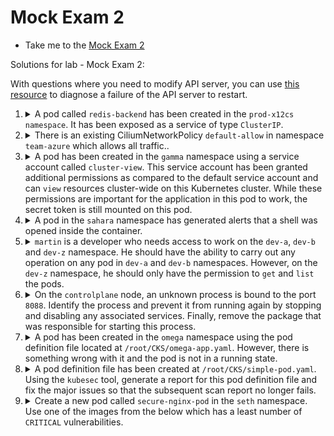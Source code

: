 # Mock Exam 2

  - Take me to the [Mock Exam 2](https://kodekloud.com/topic/mock-exam-2-6/)

Solutions for lab - Mock Exam 2:

With questions where you need to modify API server, you can use [this resource](https://github.com/kodekloudhub/community-faq/blob/main/docs/diagnose-crashed-apiserver.md) to diagnose a failure of the API server to restart.


1.  <details>
    <summary>A pod called <code>redis-backend</code> has been created in the <code>prod-x12cs namespace</code>. It has been exposed as a service of type <code>ClusterIP</code>. </summary>

    Using a network policy called allow-redis-access, lock down access to this pod only to the following:

    1. Any pod in the same namespace with the label `backend=prod-x12cs``.
    1. All pods in the `prod-yx13cs` namespace.

    All other incoming connections should be blocked.

    Use the *existing labels* when creating the network policy.

    ---

    This is not dissimilar to Q8 in Mock Exam 1. We are going to need an initial pod selector to say which pods the rules will apply to, and two rules - remember that each rule begins with `-` - one for each of the conditions above.

    Also we are told to use existing labels, so that's also going to include labels on namespaces, therefore run a command to get namespace with labels to see what these labels are.

    We are also told about a clusterIP service. View this service to find any port restriction we should also apply.

    <details>
    <summary>Reveal policy</summary>

    ```yaml
    apiVersion: networking.k8s.io/v1
    kind: NetworkPolicy
    metadata:
      name: allow-redis-access
      namespace: prod-x12cs
    spec:
      podSelector:
        matchLabels:
          run: redis-backend
      policyTypes:
      - Ingress
      ingress:
      - from:
        - podSelector:          # Rule 1, for first condition
            matchLabels:
              backend: prod-x12cs
        - namespaceSelector:    # Ruie 2 for second condition
            matchLabels:
              access: redis
        ports:
        - protocol: TCP
          port: 6379
    ```

    </details>
    </details>


1.  <details>
    <summary>There is an existing CiliumNetworkPolicy <code>default-allow</code> in namespace <code>team-azure</code> which allows all traffic..</summary>

    Make sure that all the available labels are used correctly to target the correct pods. Do not make any other changes to these objects.

    ---

    1. View the labels on all the pods

        ```
        kubectl get pods -n apps-xyz --show-labels
        ```

    1. Note the labels on `redis-backend` pod. This will give use the initial pod selector to select the pod to apply the policy to.
    1. Note that all three `app` pods carry the label `tier=frontend`, therefore we are going to require *all* the labels for `app1` and `app2` in order to exclude `app3`, which means we will need one `podSelector` rule for each of the two pods we want to include. Remember that each rule begins with `-`


    <details>
    <summary>Reveal policy</summary>

    Final policy:

    ```yaml
    kind: NetworkPolicy
    apiVersion: networking.k8s.io/v1
    metadata:
      name: allow-app1-app2
      namespace: apps-xyz
    spec:
      podSelector:
        matchLabels:
          tier: backend
          role: db
      ingress:
      - from:
        - podSelector:
            matchLabels:
              name: app1
              tier: frontend
        - podSelector:
            matchLabels:
              name: app2
              tier: frontend
    ```
    </details>


3.  <details>
    <summary>A pod has been created in the <code>gamma</code> namespace using a service account called <code>cluster-view</code>. This service account has been granted additional permissions as compared to the default service account and can <code>view</code> resources cluster-wide on this Kubernetes cluster. While these permissions are important for the application in this pod to work, the secret token is still mounted on this pod.</summary>

    Secure the pod in such a way that the secret token is no longer mounted on this pod. You may delete and recreate the pod.

    ---

    This is quite easy. There are two changes we need to make to the pod manifest. Since there is little that may be changed in a pod, then it will indeed have to be deleted and recreated.

    <details>
    <summary>Reveal</summary>


    1.  Update the Pod to use the field

        ```yaml
        automountServiceAccountToken: false
        ```

        Using this option makes sure that the service account token secret is not mounted in the pod at the location `/var/run/secrets/kubernetes.io/serviceaccount`, *provided* you have removed any explicit volumes and volumeMounts which will be present if you extracted the manifest from the running pod with `-o yaml`

        Note that this option merely tells the controller not to add a volume and mount if not already present. It does *not* remove any existing mount for the secret, therefore...

    1. If you did retreve the pod manifest with `-o yaml` then delete any volume and mount information referring to `/var/run/secrets/kubernetes.io/serviceaccount` before recreating the pod!


    ```yaml
    apiVersion: v1
    kind: Pod
    metadata:
      labels:
        run: apps-cluster-dash
      name: apps-cluster-dash
      namespace: gamma
    spec:
      containers:
      - image: nginx
        name: apps-cluster-dash
      serviceAccountName: cluster-view
      automountServiceAccountToken: false
      # Note that we have manually deleted volume/mount that previously existed for secret.
    ```

    </details>
    </details>


4.  <details>
    <summary>A pod in the <code>sahara</code> namespace has generated alerts that a shell was opened inside the container.</summary>

    To recognize such alerts, set the priority to ALERT and change the format of the output so that it looks like the below:

    ALERT timestamp of the event without nanoseconds,User ID,the container id,the container image repository
    Make sure to update the rule in such a way that the changes will persists across Falco updates.

    You can refer the falco documentation [Here](https://falco.org/docs/rules/supported-fields/)

    ---

    Pretty much all Falco questions will involve you modifying an existing rule to change its output in order with what the question asks. You should not be asked to create a new rule from scratch.

    Modifying an existing rule means finding it in `/etc/falco/falco_rules.yaml`, copying it to `/etc/falco/falco_rules.local.yaml` and then making the changes there.

    The question suggests that Falco is already running and should be logging the rule we need to change, so here's how to solve

    1. Get the falco log to see the existing rule

        ```bash
        journalctl -fu falco | grep shell
        ```

        We see something like this

        ```
        Aug 06 15:18:31 controlplane falco[7283]: 15:18:31.802309590: Notice A shell was spawned in a container with an attached terminal (user=<NA> user_loginuid=-1 apps-240616 (id=3a66590fa9e3) shell=bash parent=runc cmdline=bash -c date
        ```

    1. Now we know what the current message looks like, we can look for it in the existing rules. Tune the `-A` and `-B` arguments of grep until you can see the entire rule.

        ```bash
        grep -A 10 -B 10 'A shell was spawned in a container' /etc/falco/falco_rules.yaml
        ```

        Select and copy the rule (use mouse and rght-click, copy)

    1.  Paste the rule into the local rules file

        ```bash
        vi /etc/falco/falco_rules.local.yaml
        ```

        Enter INSERT mode and paste with the mouse

    1.  Make the required edits to this rule, which in this case is the `outputs` section as we are asked to change what is logged, not the condtions for the event.

        <details>
        <summary>Reveal</summary>

        ```yaml
        - rule: Terminal shell in container
          desc: A shell was used as the entrypoint/exec point into a container with an attached terminal.
          condition: >
            spawned_process and container
            and shell_procs and proc.tty != 0
            and container_entrypoint
            and not user_expected_terminal_shell_in_container_conditions
          output: >
            %evt.time.s,%user.uid,%container.id,%container.image.repository
          priority: ALERT
          tags: [container, shell, mitre_execution]
        ```

        </details>

    1. Restart falco using `systemctl restart falco` to override the current rule


1.  <details>
    <summary><code>martin</code> is a developer who needs access to work on the <code>dev-a</code>, <code>dev-b</code> and <code>dev-z</code> namespace. He should have the ability to carry out any operation on any pod in <code>dev-a</code> and <code>dev-b</code> namespaces. However, on the <code>dev-z</code> namespace, he should only have the permission to <code>get</code> and <code>list</code> the pods.</summary>

    The current set-up is too permissive and violates the above condition. Use the above requirement and secure martin's access in the cluster. You may re-create objects, however, make sure to use the same name as the ones in effect currently.

    ---

    So this one is about `role`, and the fact that the permissions are wrong.


    1. Quickly find the roles by getting all roles in the cluster and grepping for anything that matches `dev`. This will match all the above mentioned namespaces whose names will be present in the output

        ```
        kubectl get role -A | grep dev
        ```

        Note that there is a role `dev-user-access` in each of the three namespaces indicated. From how the question is worded and the fact that there is only this role in each of the three namespaces, then we can deduce that it is this role that we must examine.

    1.  Examine the role permissions

        ```
        kubectl describe role -n dev-a dev-user-access
        kubectl describe role -n dev-b dev-user-access
        kubectl describe role -n dev-z dev-user-access
        ```

        Note that each of these roles have the same access - all access for `pods`. We are told that this is correct for `dev-a` and `dev-b`, but not for `dev-z` so it is that role we need to change.

    1.  Fix the role

        ```
        kubectl edit role -n dev-z dev-user-access
        ```

        Change it to allow only `get` and `list`

        <details>
        <summary>Reveal</summary>

        ```yaml
        apiVersion: rbac.authorization.k8s.io/v1
        kind: Role
        metadata:
          name: dev-user-access
          namespace: dev-z
        rules:
        - apiGroups:
          - ""
          resources:
          - pods
          verbs:
          - get
          - list
        ```
        </details>
    </details>


1.  <details>
    <summary>On the <code>controlplane</code> node, an unknown process is bound to the port <code>8088</code>. Identify the process and prevent it from running again by stopping and disabling any associated services. Finally, remove the package that was responsible for starting this process.</summary>

    1. Check the process which is bound to port 8088 on this node using netstat

        ```bash
        netstat -ptln | grep 8088
        ```

        Netstat arguments

        * `p` - Show the PID and name of the program to which each socket belongs.
        * `t` - Show TCP sockets.
        * `l` - Show only listening sockets.
        * `n` - Show numerical addresses instead of trying to determine symbolic host, port or user names.

        This shows that the the process `openlitespeed` is the one which is using this port.

    1. Check if any service is running with the same name

        ```
        systemctl list-units  -t service --state active | grep -i openlitespeed
        ```
        >  `lshttpd.service     loaded active running OpenLiteSpeed HTTP Server`


        This shows that a service called `openlitespeed` is managed by `lshttpd.service` which is currently active.

    1. Stop the service and disable it

        ```bash
        systemctl stop lshttpd
        systemctl disable lshttpd
        ```

    1.  Check for the package by the same name

        ```bash
        apt list --installed | grep openlitespeed
        ```

    1. Uninstall the package

        ```bash
        apt remove openlitespeed -y
        ```

    </details>


1.  <details>
    <summary>A pod has been created in the <code>omega</code> namespace using the pod definition file located at <code>/root/CKS/omega-app.yaml</code>. However, there is something wrong with it and the pod is not in a running state.</summary>

    We have used a custom seccomp profile located at `/var/lib/kubelet/seccomp/custom-profile.json` to ensure that this pod can only make use of limited syscalls to the Linux Kernel of the host operating system. However, it appears the profile does not allow the `read` and `write` syscalls. Fix this by adding it to the profile and use it to start the pod.

    ---

    1. Find out why the pod isn't starting

        ```
        kubectl -n omega describe pod omega-app
        ```

        Check the `Events` section:

        ```
        Events:
          Type     Reason     Age                   From               Message
          ----     ------     ----                  ----               -------
          Normal   Scheduled  23m                   default-scheduler  Successfully assigned omega/omega-app to controlplane
          Normal   Pulling    23m                   kubelet            Pulling image "hashicorp/http-echo:0.2.3"
          Normal   Pulled     23m                   kubelet            Successfully pulled image "hashicorp/http-echo:0.2.3" in 2.094171079s (9.750752135s including waiting)
          Warning  Failed     21m (x12 over 23m)    kubelet            Error: failed to create containerd container: cannot load seccomp profile "/var/lib/kubelet/seccomp/profiles/custom-profile.json": open /var/lib/kubelet/seccomp/profiles/custom-profile.json: no such file or directory
        ```

        The path to the seccomp profile is incorrectly specified for the omega-app pod.</br>
        As per the question, the profile is created at `/var/lib/kubelet/seccomp/custom-profile.json`.

    2. Fix the seccomp profile path in the POD Definition file `/root/CKS/omega-app.yaml`</br>

        ```bash
        vi /root/CKS/omega-app.yaml
        ```

        Update the security context as follows

        ```yaml
        securityContext:
          seccompProfile:
            localhostProfile: custom-profile.json
            type: Localhost
        ```

    3. Next, update the `custom-profile.json` to allow `read` and `write` syscalls.

        ```bash
        vi /var/lib/kubelet/seccomp/custom-profile.json
        ```

    4. Finally, re-create the pod

        ```
        kubectl replace -f /root/CKS/omega-app.yaml --force
        ```

        > pod "omega-app" deleted</br>
          pod/omega-app replaced

        The POD should now run successfully.

        NOTE:

        It may still run even if the above two syscalls are not added. However, adding the syscalls is required to successfully complete this question.

    </details>


1.  <details>
    <summary>A pod definition file has been created at <code>/root/CKS/simple-pod.yaml</code>. Using the <code>kubesec</code> tool, generate a report for this pod definition file and fix the major issues so that the subsequent scan report no longer fails.</summary>

    Once done, generate the report again and save it to the file `/root/CKS/kubesec-report.txt`

    ---

    1.  Find the issues.

        We can just run the scan fully and look for issues

        ```bash
        kubesec scan /root/CKS/simple-pod.yaml
        ```

        OR, use JQ to give us the critical issues directly:

        ```bash
        kubesec scan /root/CKS/simple-pod.yaml | jq '.[] | .scoring.critical'
        ```

        It tells us the following is an issue

        ```
        containers[] .securityContext .capabilities .add == SYS_ADMIN
        ```

    1. Remove the `SYS_ADMIN` capability from the container for the simple-webapp-1 pod in the POD definition file and re-run the scan.

        ```
        kubesec scan /root/CKS/simple-pod.yaml
        ```

        The fixed report should PASS with a message like this:

        ```json
        [
          {
            "object": "Pod/simple-webapp-1.default",
            "valid": true,
            "fileName": "/root/CKS/simple-pod.yaml",
            "message": "Passed with a score of 0 points",
            "score": 0,
        ```

    1. Save the passing report as directed

        ```
        kubesec scan /root/CKS/simple-pod.yaml > /root/CKS/kubesec-report.txt
        ```

    </details>

1.  <details>
    <summary>Create a new pod called <code>secure-nginx-pod</code> in the <code>seth</code> namespace. Use one of the images from the below which has a least number of <code>CRITICAL</code> vulnerabilities.</summary>

    1. nginx
    1. nginx:1.19
    1. nginx:1.17
    1. nginx:1.20
    1. gcr.io/google-containers/nginx
    1. bitnami/jenkins:latest

    ---

    1. Run trivy image scan on each of the images and check which one has the *least* HIGH or CRITICAL vulnerabilities. Use `grep` to filter out most of the output. The `Total` line is what we really care about

        ```bash
        trivy i nginx | grep Total
        ```

        Repeat the above for remaining images

    1. Create the pod (use correct image found above)

        ```
        kubectl -n seth run secure-nginx-pod --image nginx:alpine
        ```
  </details>


